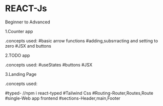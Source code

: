 # REACT-Js
Beginner to Advanced

1.Counter app

.concepts used:
#basic arrow functions
#adding,subsrracting and setting to zero
#JSX and buttons

2.TODO app

.concepts used:
#useStates
#buttons
#JSX

3.Landing Page

.concepts used:

#typed- //npm i react-typed
#Tailwind Css
#Routing-Router,Routes,Route
#single-Web app frontend
#sections-Header,main,Footer